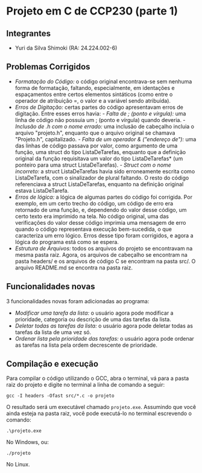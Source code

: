 # Projeto em C de CCP230 (parte 1)

## Integrantes

- Yuri da Silva Shimoki (RA: 24.224.002-6)

## Problemas Corrigidos

- *Formatação do Código:* o código original encontrava-se sem nenhuma forma de formatação, faltando, especialmente, em identações e espaçamentos entre certos elementos sintáticos (como entre o operador de atribuição =, o valor e a variável sendo atribuída).
- *Erros de Digitação:* certas partes do código apresentavam erros de digitação. Entre esses erros havia:
        - *Falta de ; (ponto e vírgula):* uma linha de código não possuia um ; (ponto e vírgula) quando deveria.
        - *Inclusão de .h com o nome errado:* uma inclusão de cabeçalho incluia o arquivo "projeto.h", enquanto que o arquivo original se chamava "Projeto.h", capitalizado.
        - *Falta de um operador & ("endereço de"):* uma das linhas de código passava por valor, como argumento de uma função, uma struct do tipo ListaDeTarefas, enquanto que a definição original da função requisitava um valor do tipo ListaDeTarefas* (um ponteiro para uma struct ListaDeTarefas).
        - *Struct com o nome incorreto:* a struct ListaDeTarefas havia sido erroneamente escrita como ListaDeTarefa, com o sinalizador de plural faltando. O resto do código referenciava a struct ListaDeTarefas, enquanto na definição original estava ListaDeTarefa.
- *Erros de lógica:* a lógica de algumas partes do código foi corrigida. Por exemplo, em um certo trecho do código, um código de erro era retornado de uma função, e, dependendo do valor desse código, um certo texto era imprimido na tela. No código original, uma das verificações do valor desse código imprimia uma mensagem de erro quando o código representava execução bem-sucedida, o que caracteriza um erro lógico. Erros desse tipo foram corrigidos, e agora a lógica do programa está como se espera. 
- *Estrutura de Arquivos:* todos os arquivos do projeto se encontravam na mesma pasta raiz. Agora, os arquivos de cabeçalho se encontram na pasta headers/ e os arquivos de código C se encontram na pasta src/. O arquivo README.md se encontra na pasta raiz.

## Funcionalidades novas

3 funcionalidades novas foram adicionadas ao programa:
- *Modificar uma tarefa da lista:* o usuário agora pode modificar a prioridade, categoria ou descrição de uma das tarefas da lista.
- *Deletar todas as tarefas da lista:* o usuário agora pode deletar todas as tarefas da lista de uma vez só.
- *Ordenar lista pela prioridade das tarefas:* o usuário agora pode ordenar as tarefas na lista pela ordem decrescente de prioridade.

## Compilação e execução

Para compilar o código utilizando o GCC, abra o terminal, vá para a pasta raiz do projeto e digite no terminal a linha de comando a seguir:

```gcc -I headers -Ofast src/*.c -o projeto```

O resultado será um executável chamado `projeto.exe`. Assumindo que você ainda esteja na pasta raiz, você pode executá-lo no terminal escrevendo o comando:

```.\projeto.exe```

No Windows, ou:

```./projeto```

No Linux.